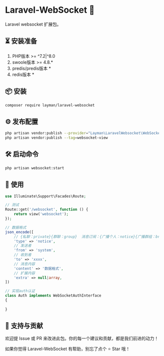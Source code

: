 # Laravel-WebSocket 🔐

Laravel websocket 扩展包。

## ⏳ 安装准备

1. PHP版本 >= ^7.2|^8.0
2. swoole版本 >= 4.8.*
3. predis/predis版本 *
4. redis版本 *

## 📦 安装

```bash
composer require layman/laravel-websocket
```

## ⚙️ 发布配置

```bash
php artisan vendor:publish --provider="Layman\LaravelWebsocket\WebSocketServiceProvider" --tag=websocket
php artisan vendor:publish --tag=websocket-view
```

## 🛠️ 启动命令

```bash
php artisan websocket:start
```

## 🚀 使用

```php
use Illuminate\Support\Facades\Route;

// 测试
Route::get('/websocket', function () {
    return view('websocket');
});

// 数据格式
json_encode([
    // {私聊：private}{群聊：group}  消息订阅：{广播个人：notice}{广播群组：broadcast}{广播现在线所有连接：online}
    'type' => 'notice',
    // 发送者
    'from' => 'system', 
    // 收到者
    'to' => 'xxxx',
    // 消息内容
    'content' => '数据格式',
    // 扩展内容
    'extra' => null|array,
])

// 实现auth认证
class Auth implements WebSocketAuthInterface
{
    
}
```

## 🙌 支持与贡献

欢迎提 Issue 或 PR 来改进此包。你的每一个建议和贡献，都是我们前进的动力！

如果你觉得 Laravel-WebSocket 有帮助，别忘了点个 ⭐ Star 哦！

